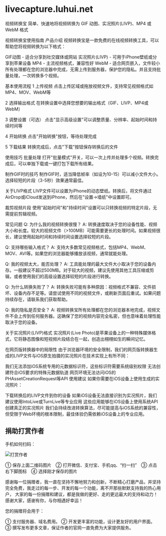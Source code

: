 # livecapture.luhui.net
视频转换宝 简单、快速地将视频转换为 GIF 动图、实况照片(LIVP)、MP4 或 WebM 格式


视频转换宝使用指南
产品介绍
视频转换宝是一款免费的在线视频转换工具，可以帮助您将视频转换为以下格式：

GIF动图 - 适合分享到社交媒体或网站
实况照片(LIVP) - 可用于iPhone壁纸或分享到苹果设备
MP4 - 主流视频格式，兼容性好
WebM - 适合网页嵌入，文件较小
所有处理都在您的浏览器中完成，无需上传到服务器，保护您的隐私。并且支持批量处理，一次转换多个视频。

基本使用流程
1
上传视频
点击上传区域或拖放视频文件，支持常见视频格式如MP4、MOV、WebM等

2
选择输出格式
在转换设置中选择您想要的输出格式（GIF、LIVP、MP4或WebM）

3
调整设置（可选）
点击"显示高级设置"可以调整质量、分辨率、起始时间和持续时间等

4
开始转换
点击"开始转换"按钮，等待处理完成

5
下载结果
转换完成后，点击"下载"按钮保存转换后的文件

使用技巧
批量处理
打开"批量模式"开关，可以一次上传并处理多个视频。转换完成后，可以单独下载或一键打包下载所有结果。

制作GIF时的技巧
制作GIF时，适当降低帧率（如设为10-15）可以减小文件大小。选择较短的片段（3-5秒）效果通常最佳。

关于LIVP格式
LIVP文件可以设置为iPhone的动态壁纸。转换后，将文件通过AirDrop或iCloud发送到iPhone，然后在"设置→墙纸"中设置即可。

裁剪视频片段
使用"起始时间"和"持续时间"设置可以只转换视频的特定片段，无需提前剪辑视频。

常见问题
Q: 为什么我的视频转换很慢？
A: 转换速度取决于您的设备性能、视频大小和长度。较大的视频文件（>100MB）可能需要更长的处理时间。如果视频很长，建议使用起始时间和持续时间设置选择较短的片段。

Q: 支持哪些输入格式？
A: 支持大多数常见视频格式，包括MP4、WebM、MOV、AVI等。如果您的浏览器能够播放该视频，通常就能处理。

Q: 我的视频太大，能否处理？
A: 工具能处理的最大文件大小取决于您的设备内存。一般建议不超过500MB。对于较大的视频，建议先使用其他工具压缩或剪辑，或者使用我们的高级设置选择较短的片段进行转换。

Q: 为什么转换失败了？
A: 转换失败可能有多种原因：视频格式不兼容、文件损坏、设备内存不足等。请尝试使用不同的视频文件，或刷新页面后重试。如果问题持续存在，请联系我们获取帮助。

Q: 我的隐私是否安全？
A: 视频转换宝所有处理都在您的浏览器本地完成，视频文件不会上传到任何服务器。这确保了您的视频内容完全私密，但也意味着处理性能取决于您的设备。

关于实况照片(LIVP)格式
实况照片(Live Photo)是苹果设备上的一种特殊媒体格式，它将静态图像和短视频片段结合在一起，创造出栩栩如生的瞬间记忆。

在网页版转换器中的局限性
由于浏览器环境的安全限制，我们的网页版转换器生成的LIVP文件与iOS原生拍摄的实况照片在技术实现上有所不同：

我们无法添加iOS系统专用的元数据标识符，这些标识符需要系统级别权限
无法创建符合iOS要求的特殊元数据轨道
网页环境无法访问iOS的PHAssetCreationRequest等API
使用建议
如果你需要在iOS设备上使用生成的实况照片：

下载转换后的LIVP文件到你的设备
如果iOS设备无法直接识别为实况照片，我们建议使用IntoLive或TurnLive等专业应用
这些应用能够在iOS设备上使用系统API创建真正的实况照片
我们会持续改进转换算法，尽可能提高与iOS系统的兼容性，但受限于Web环境的根本限制，最佳体验仍需依赖iOS设备上的专业应用。



## 捐助打赏作者

手机如何扫码：

![打赏作者](http://flash.luhui.net/images/zhifu.png)

① 保存上面二维码图片　② 打开微信、支付宝、手机qq、“扫一扫”　③ 点击右下脚图标　④ 选择刚才保存的图片

感谢每一位捐赠者，我一直在坚持不懈地努力和创新，不断精心打磨产品，并坚持完全免费，我走过的每一步、开发的每一个功能，离不开那些默默支持我的热心用户，
大家的每一份捐赠和建议，都是我做的更好、走的更远最大的支持和动力！感谢大家，感谢有你，与你相遇好幸运！

您的捐赠将会用于：

①  支付服务器、域名费用。
②  开发更丰富的功能，设计更友好的用户界面。
③  撰写发布更多文章，保证作者的官网一直免费为大家提供服务。



